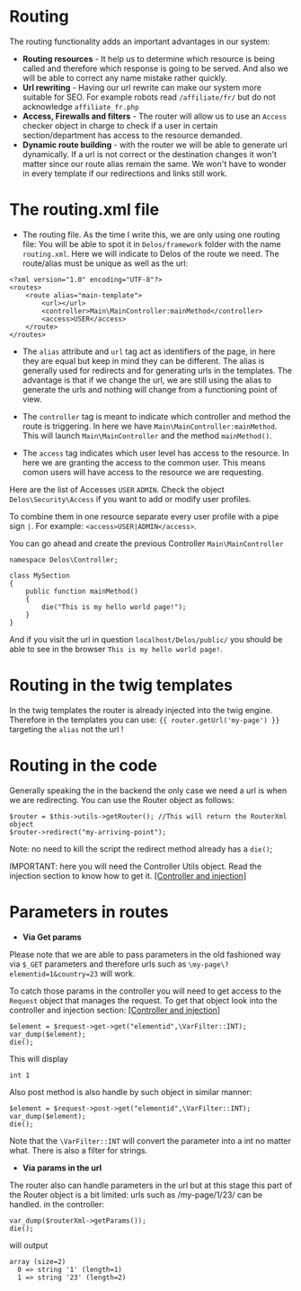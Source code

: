 # Routing
The routing functionality adds an important advantages in our system:
* **Routing resources** - It help us to determine which resource is being called and therefore which response is going
to be served. And also we will be able to correct any name mistake rather quickly.
* **Url rewriting** - Having our url rewrite can make our system more suitable for SEO.
For example robots read `/affiliate/fr/` but do not acknowledge `affiliate_fr.php` 
* **Access, Firewalls and filters** - The router will allow us to use an `Access` checker object in charge to check if a user in certain
section/department has access to the resource demanded.
* **Dynamic route building** - with the router we will be able to generate url dynamically. 
If a url is not correct or the destination changes it won't matter since our route alias remain the same.
We won't have to wonder in every template if our redirections and links still work.

# The routing.xml file
* The routing file. As the time I write this, we are only using one routing file: 
You will be able to spot it in `Delos/framework` folder with the name `routing.xml`. 
Here we will indicate to Delos of the route we need. The route/alias must be unique as well as the url:

```
<?xml version="1.0" encoding="UTF-8"?>
<routes>
    <route alias="main-template">
        <url></url>
        <controller>Main\MainController:mainMethod</controller>
        <access>USER</access>
    </route>
</routes>
```

* The `alias` attribute and `url` tag act as identifiers of the page, in here they are equal but keep in mind they can be different.
The alias is generally used for redirects and for generating urls in the templates. The advantage is that if we change
the url, we are still using the alias to generate the urls and nothing will change from a functioning point of view.

* The `controller` tag is meant to indicate which controller and method the route is triggering. 
In here we have `Main\MainController:mainMethod`. This will launch `Main\MainController` and the method `mainMethod()`.

* The `access` tag indicates which user level has access to the resource. In here we are granting the access to the common user.
This means comon users will have access to the resource we are requesting.

Here are the list of Accesses `USER` `ADMIN`.
Check the object `Delos\Security\Access` if you want to add or modify user profiles.

To combine them in one resource separate every user profile with a pipe sign `|`. For example: `<access>USER|ADMIN</access>`.

You can go ahead and create the previous Controller `Main\MainController`

````
namespace Delos\Controller;

class MySection
{
    public function mainMethod()
    {
        die("This is my hello world page!");
    }
}
````

And if you visit the url in question `localhost/Delos/public/`  you should be able to see in the browser `This is my hello world page!`.

# Routing in the twig templates
In the twig templates the router is already injected into the twig engine. Therefore in the templates you can use:
`{{ router.getUrl('my-page') }}` targeting the `alias` not the url !

# Routing in the code
Generally speaking the in the backend the only case we need a url is when we are redirecting. 
You can use the Router object as follows:
```
$router = $this->utils->getRouter(); //This will return the RouterXml object
$router->redirect("my-arriving-point");
```

Note: no need to kill the script the redirect method already has a `die()`;

IMPORTANT: here you will need the Controller Utils object. Read the injection section to know how to get it. [[Controller and injection]](../documentation/controller_injection.md)

# Parameters in routes
* **Via Get params**

Please note that we are able to pass parameters in the old fashioned way via `$_GET` parameters and therefore
urls such as `\my-page\?elementid=1&country=23` will work.

To catch those params in the controller you will need to get access to the `Request` object that manages the request.
To get that object look into the controller and injection section:
 [[Controller and injection]](../documentation/controller_injection.md)

```
$element = $request->get->get("elementid",\VarFilter::INT);
var_dump($element);
die();
```

This will display 
```
int 1
```

Also post method is also handle by such object in similar manner:
```
$element = $request->post->get("elementid",\VarFilter::INT);
var_dump($element);
die();
```

Note that the `\VarFilter::INT` will convert the parameter into a int no matter what. There is also a filter for strings.

* **Via params in the url**

The router also can handle parameters in the url but at this stage this part of the Router object is a bit limited:
urls such as /my-page/1/23/ can be handled. in the controller:

```
var_dump($routerXml->getParams());
die();
```

will output

```
array (size=2)
  0 => string '1' (length=1)
  1 => string '23' (length=2)
```